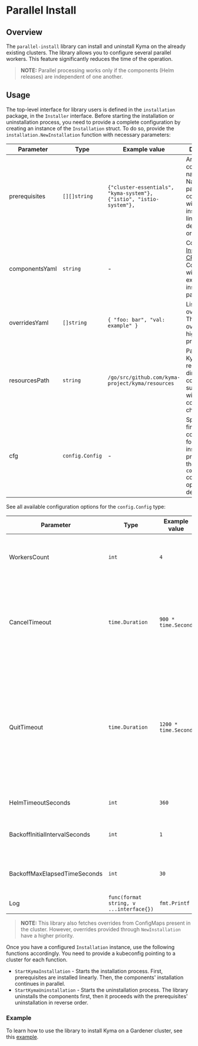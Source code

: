 # Parallel Install

## Overview

The `parallel-install` library can install and uninstall Kyma on the already existing clusters.
The library allows you to configure several parallel workers. This feature significantly reduces the time of the operation.
> **NOTE:** Parallel processing works only if the components (Helm releases) are independent of one another.

## Usage

The top-level interface for library users is defined in the `installation` package, in the `Installer` interface.
Before starting the installation or uninstallation process, you need to provide a complete configuration
by creating an instance of the `Installation` struct.
To do so, provide the `installation.NewInstallation` function with necessary parameters:

| Parameter | Type | Example value | Description |
| --- | --- | --- | --- |
| prerequisites | `[][]string` | `{"cluster-essentials", "kyma-system"}, {"istio", "istio-system"},` | Array of the component's name and Namespace pairs. These components will be installed first, linearly, in a declared order. |
| componentsYaml | `string` | - | Content of the [Installation CR](https://kyma-project.io/docs/#custom-resource-installation). Components will be extracted and installed in parallel. |
| overridesYaml | `[]string` | `{ "foo: bar", "val: example" }` | List of Helm overrides. The latter the override, the higher is its priority. |
| resourcesPath | `string` | `/go/src/github.com/kyma-project/kyma/resources` | Path to the Kyma resources directory. It contains subdirectories with all Kyma components' charts |
| cfg | `config.Config` | - | Specifies fine-grained configuration for the installation process. See the table with `config.Config` configuration options for details. |

See all available configuration options for the `config.Config` type:

| Parameter | Type | Example value | Description |
| --- | --- | --- | --- |
| WorkersCount | `int` | `4` | Number of parallel workers used for the `install` or `uninstall` operation. |
| CancelTimeout | `time.Duration` | `900 * time.Second` | Time after which the workers' context is canceled. Pending worker goroutines (if any) may continue if blocked by a Helm client. |
| QuitTimeout | `time.Duration` | `1200 * time.Second` | Time after which the `install` or `delete` operation is aborted and returns an error to the user. Worker goroutines may still be working in the background. This value must be greater than the value for CancelTimeout. |
| HelmTimeoutSeconds | `int` | `360` | Timeout for the underlying Helm client. |
| BackoffInitialIntervalSeconds | `int` | `1` | Initial interval used for exponential backoff retry policy. |
| BackoffMaxElapsedTimeSeconds | `int` | `30` | Maximum time used for exponential backoff retry policy. |
| Log | `func(format string, v ...interface{})` | `fmt.Printf` | Function used for logging. |

>**NOTE:** This library also fetches overrides from ConfigMaps present in the cluster. However, overrides provided through `NewInstallation` have a higher priority.

Once you have a configured `Installation` instance, use the following functions accordingly. You need to provide a kubeconfig pointing to a cluster for each function.

- `StartKymaInstallation` - Starts the installation process. First, prerequisites are installed linearly. Then, the components' installation continues in parallel.
- `StartKymaUninstallation` - Starts the uninstallation process. The library uninstalls the components first, then it proceeds with the prerequisites' uninstallation in reverse order.

### Example

To learn how to use the library to install Kyma on a Gardener cluster, see this [example](../parallel-install/example/example.go).
